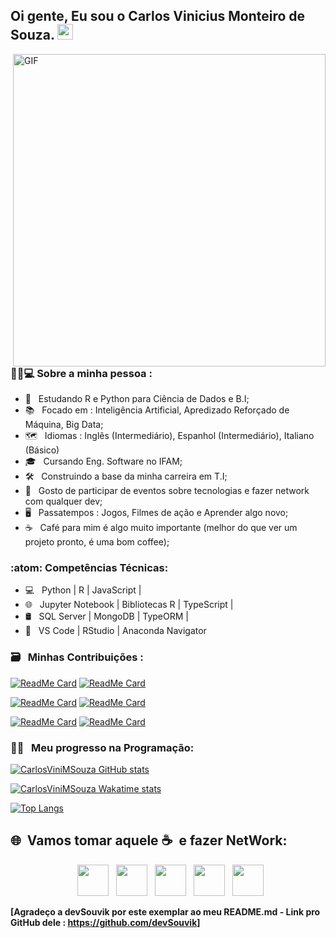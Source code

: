 <h2> Oi gente, Eu sou o Carlos Vinicius Monteiro de Souza. <img src="https://github.com/souvikguria98/souvikguria98/blob/master/Hi.gif" width="25"></h2>
<img align="right" alt="GIF" src="https://becode.com.br/wp-content/uploads/2016/10/Por-que-usar-JavaScript.gif" width="500"/>

<h3> 👨‍💼💻 Sobre a minha pessoa : </h3>

- 📖 &nbsp; Estudando R e Python para Ciência de Dados e B.I;
- 📚 &nbsp; Focado em : Inteligência Artificial, Apredizado Reforçado de Máquina, Big Data;
- 🗺 &nbsp; Idiomas : Inglês (Intermediário), Espanhol (Intermediário), Italiano (Básico)
- 🎓 &nbsp; Cursando Eng. Software no IFAM;
- 🛠 &nbsp; Construindo a base da minha carreira em T.I;
- 🖖 &nbsp; Gosto de participar de eventos sobre tecnologias e fazer network com qualquer dev;
- 🖥 &nbsp; Passatempos : Jogos, Filmes de ação e Aprender algo novo;
- ☕ &nbsp; Café para mim é algo muito importante (melhor do que ver um projeto pronto, é uma bom coffee);

<h3>:atom: Competências Técnicas: </h3>

- 💻 &nbsp; Python | R | JavaScript |
- 🌐 &nbsp; Jupyter Notebook | Bibliotecas R | TypeScript | 
- 🛢 &nbsp; SQL Server | MongoDB | TypeORM | 
- 🔧 &nbsp; VS Code | RStudio | Anaconda Navigator 

<h3> 🗃 &nbsp; Minhas Contribuições :  </h3>

<p align="center">

[![ReadMe Card](https://github-readme-stats.vercel.app/api/pin/?username=iuricode&repo=recursos-gratuitos&theme=onedark)](https://github.com/iuricode/recursos-gratuitos)
[![ReadMe Card](https://github-readme-stats.vercel.app/api/pin/?username=gabrielcmarinho&repo=links-uteis&theme=onedark)](https://github.com/gabrielcmarinho/links-uteis)

[![ReadMe Card](https://github-readme-stats.vercel.app/api/pin/?username=Lorenalgm&repo=hackathon-dicas&theme=onedark)](https://github.com/Lorenalgm/hackathon-dicas)
[![ReadMe Card](https://github-readme-stats.vercel.app/api/pin/?username=kelvins&repo=Algoritmos-e-Estruturas-de-Dados&theme=onedark)](https://github.com/kelvins/Algoritmos-e-Estruturas-de-Dados)

[![ReadMe Card](https://github-readme-stats.vercel.app/api/pin/?username=perifacode&repo=conteudo-gratuito&theme=onedark)](https://github.com/perifacode/conteudo-gratuito)
[![ReadMe Card](https://github-readme-stats.vercel.app/api/pin/?username=dmpe&repo=R&theme=onedark)](https://github.com/dmpe/R)

</p>

<h3> 🧑‍🔬 &nbsp; Meu progresso na Programação:  </h3>

[![CarlosViniMSouza GitHub stats](https://github-readme-stats.vercel.app/api?username=CarlosViniMSouza&layout=compact&theme=onedark&count_private=true&include_all_commits=true&show_icons=true)](https://github.com/anuraghazra/github-readme-stats)

[![CarlosViniMSouza Wakatime stats](https://github-readme-stats.vercel.app/api/wakatime?username=CarlosViniMSouza&&layout=compact&theme=onedark&range=last_7_days)](https://github.com/anuraghazra/github-readme-stats)

[![Top Langs](https://github-readme-stats.vercel.app/api/top-langs/?username=CarlosViniMSouza&layout=compact&theme=onedark&langs_count=10&hide=jupyter%20notebook)](https://github.com/anuraghazra/github-readme-stats)

<h2> 🌐&nbsp; Vamos tomar aquele ☕&nbsp; e fazer NetWork: </h2>

<p align="center">
&nbsp; <a href="https://twitter.com/CarlosViniMS1/" target="_blank" rel="noopener noreferrer"><img src="https://img.icons8.com/plasticine/100/000000/twitter.png" width="50" /></a>  
&nbsp; <a href="https://www.instagram.com/CarlosViniMSouza/" target="_blank" rel="noopener noreferrer"><img src="https://img.icons8.com/plasticine/100/000000/instagram.png" width="50" /></a>  
&nbsp; <a href="https://www.linkedin.com/in/carlos-souza-technology/" target="_blank" rel="noopener noreferrer"><img src="https://img.icons8.com/plasticine/100/000000/linkedin.png" width="50" /></a>
&nbsp; <a href="mailto.vinicius.souza5530@gmail.com" target="_blank" rel="noopener noreferrer"><img src="https://img.icons8.com/plasticine/100/000000/gmail.png"  width="50" /></a>
&nbsp; <a href="https://app.rocketseat.com.br/me/carlos-vinicius-monteiro-de-souza-05677" target="_blank" rel="noopener noreferrer"><img src="https://img.icons8.com/plasticine/100/000000/swift.png" width="50" /></a> 
</p>

**[Agradeço a devSouvik por este exemplar ao meu README.md - Link pro GitHub dele : https://github.com/devSouvik]**
